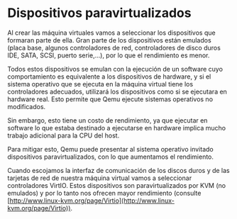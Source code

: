 # Dispositivos paravirtualizados

Al crear las máquina virtuales vamos a seleccionar los dispositivos que formaran parte de ella. Gran parte de los dispositivos están emulados (placa base, algunos controladores de red, controladores de disco duros IDE, SATA, SCSI, puerto serie,...), por lo que el rendimiento es menor.

Todos estos dispositivos se emulan con la ejecución de un  software cuyo comportamiento es equivalente a los dispositivos de hardware, y si el sistema operativo que se ejecuta en la máquina virtual tiene los controladores adecuados, utilizará los dispositivos como si se ejecutara en hardware real. Esto permite que Qemu ejecute sistemas operativos no modificados. 

Sin embargo, esto tiene un costo de rendimiento, ya que ejecutar en software lo que estaba destinado a ejecutarse en hardware implica mucho trabajo adicional para la CPU del host.

Para mitigar esto, Qemu puede presentar al sistema operativo invitado dispositivos paravirtualizados, con lo que aumentamos el rendimiento.

Cuando escojamos la interfaz de comunicación de los discos duros y de las tarjetas de red de nuestra máquina virtual vamos a seleccionar controladores VirtIO. Estos dispositivos son paravirtualizados por KVM (no emulados) y por lo tanto nos ofrecen mayor rendimiento (consulte [http://www.linux-kvm.org/page/Virtio](http://www.linux-kvm.org/page/Virtio)).